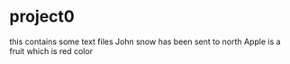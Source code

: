 # project0
this contains some text files
John snow has been sent to north 
Apple is a fruit which is red color

